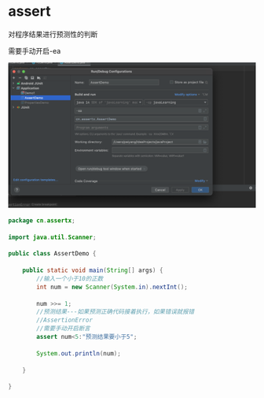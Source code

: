 # assert 

对程序结果进行预测性的判断



需要手动开启-ea

![截屏2021-06-26 下午8.49.59](https://raw.githubusercontent.com/DataDevLPY/TyporaPicStore/main/Picture202111220033263.png?token=AWS37JOEKBAXOG3YEYUAACDBTJ2Q6)



```java
package cn.assertx;

import java.util.Scanner;

public class AssertDemo {

    public static void main(String[] args) {
        //输入一个小于10的正数
        int num = new Scanner(System.in).nextInt();

        num >>= 1;
        //预测结果---如果预测正确代码接着执行，如果错误就报错
        //AssertionError
        //需要手动开启断言
        assert num<5:"预测结果要小于5";

        System.out.println(num);

    }

}
```

